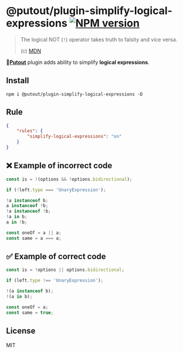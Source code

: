 # @putout/plugin-simplify-logical-expressions [![NPM version][NPMIMGURL]][NPMURL]

[NPMIMGURL]: https://img.shields.io/npm/v/@putout/plugin-simplify-logical-expressions.svg?style=flat&longCache=true
[NPMURL]: https://npmjs.org/package/@putout/plugin-simplify-logical-expressions "npm"

> The logical NOT (`!`) operator takes truth to falsity and vice versa.
>
> (c) [MDN](https://developer.mozilla.org/en-US/docs/Web/JavaScript/Reference/Operators/Logical_NOT)

🐊[**Putout**](https://github.com/coderaiser/putout) plugin adds ability to simplify **logical expressions**.

## Install

```
npm i @putout/plugin-simplify-logical-expressions -D
```

## Rule

```json
{
    "rules": {
        "simplify-logical-expressions": "on"
    }
}
```

## ❌ Example of incorrect code

```js
const is = !(options && !options.bidirectional);

if (!left.type === 'UnaryExpression');

!a instanceof b;
a instanceof !b;
!a instanceof !b;
!a in b;
a in !b;

const oneOf = a || a;
const same = a === a;
```

## ✅ Example of correct code

```js
const is = !options || options.bidirectional;

if (left.type !== 'UnaryExpression');

!(a instanceof b);
!(a in b);

const oneOf = a;
const same = true;
```

## License

MIT
